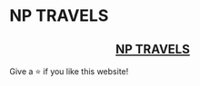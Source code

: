 # NP TRAVELS
<h2 align ="center">
  <a href="https://noelarun6066.github.io/NP-TRAVELS-clg-mini-project/" target="_blank">NP TRAVELS</a>
</h2>
Give a ⭐ if you like this website!
